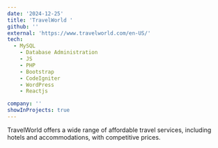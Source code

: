 ```yaml
---
date: '2024-12-25'
title: 'TravelWorld '
github: ''
external: 'https://www.travelworld.com/en-US/'
tech:
  - MySQL
    - Database Administration
    - JS
    - PHP
    - Bootstrap
    - CodeIgniter
    - WordPress
    - Reactjs

company: ''
showInProjects: true
---
```


TravelWorld offers a wide range of affordable travel services, including hotels and accommodations, with competitive prices.
